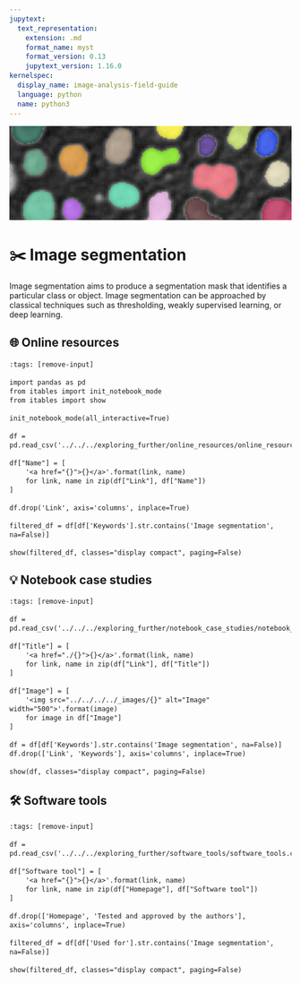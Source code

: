 ```yaml
---
jupytext:
  text_representation:
    extension: .md
    format_name: myst
    format_version: 0.13
    jupytext_version: 1.16.0
kernelspec:
  display_name: image-analysis-field-guide
  language: python
  name: python3
---
```

![segmentation](../../../../images/segmentation_lg.png)

# ✂️ Image segmentation

Image segmentation aims to produce a segmentation mask that identifies a particular class or object. Image segmentation can be approached by classical techniques such as thresholding, weakly supervised learning, or deep learning.

## 🌐 Online resources

```{code-cell} ipython3
:tags: [remove-input]

import pandas as pd
from itables import init_notebook_mode
from itables import show

init_notebook_mode(all_interactive=True)

df = pd.read_csv('../../../exploring_further/online_resources/online_resources.csv')

df["Name"] = [
    '<a href="{}">{}</a>'.format(link, name)
    for link, name in zip(df["Link"], df["Name"])
]

df.drop('Link', axis='columns', inplace=True)

filtered_df = df[df['Keywords'].str.contains('Image segmentation', na=False)]

show(filtered_df, classes="display compact", paging=False)
```

## 💡 Notebook case studies

```{code-cell} ipython3
:tags: [remove-input]

df = pd.read_csv('../../../exploring_further/notebook_case_studies/notebook_case_studies.csv')

df["Title"] = [
    '<a href="./{}">{}</a>'.format(link, name)
    for link, name in zip(df["Link"], df["Title"])
]

df["Image"] = [
    '<img src="../../../../_images/{}" alt="Image" width="500">'.format(image)
    for image in df["Image"]
]

df = df[df['Keywords'].str.contains('Image segmentation', na=False)]
df.drop(['Link', 'Keywords'], axis='columns', inplace=True)

show(df, classes="display compact", paging=False)
```

## 🛠️ Software tools

```{code-cell} ipython3
:tags: [remove-input]

df = pd.read_csv('../../../exploring_further/software_tools/software_tools.csv')

df["Software tool"] = [
    '<a href="{}">{}</a>'.format(link, name)
    for link, name in zip(df["Homepage"], df["Software tool"])
]

df.drop(['Homepage', 'Tested and approved by the authors'], axis='columns', inplace=True)

filtered_df = df[df['Used for'].str.contains('Image segmentation', na=False)]

show(filtered_df, classes="display compact", paging=False)
```